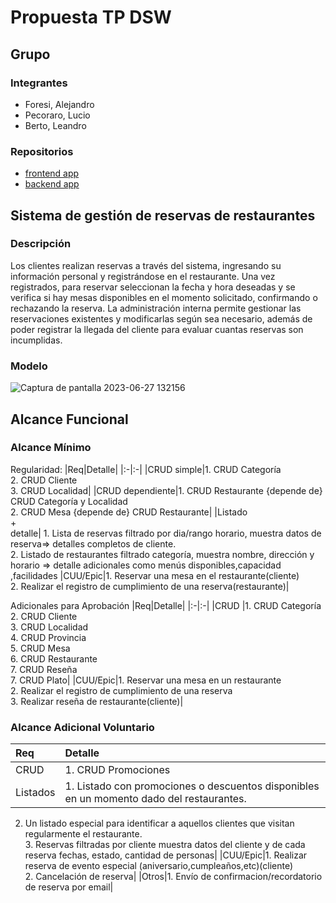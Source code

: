# Propuesta TP DSW

## Grupo
### Integrantes
* Foresi, Alejandro
* Pecoraro, Lucio
* Berto, Leandro

### Repositorios
* [frontend app](http://hyperlinkToGihubOrGitlab)
* [backend app](http://hyperlinkToGihubOrGitlab)


## Sistema de gestión de reservas de restaurantes
### Descripción
Los clientes realizan reservas a través del sistema, ingresando su información personal y registrándose en el restaurante.
Una vez registrados, para reservar seleccionan la fecha y hora deseadas y se verifica si hay mesas disponibles en el momento solicitado, confirmando o rechazando la reserva.
La administración interna permite gestionar las reservaciones existentes y modificarlas según sea necesario, además de poder registrar la llegada del cliente para evaluar cuantas reservas son incumplidas.

### Modelo
![Captura de pantalla 2023-06-27 132156](https://github.com/chipcasla/utn-dsw/assets/103225088/3f77d584-03bf-4a2e-a162-7067a63af8de)

## Alcance Funcional 

### Alcance Mínimo

Regularidad:
|Req|Detalle|
|:-|:-|
|CRUD simple|1. CRUD Categoría<br>2. CRUD Cliente<br>3. CRUD Localidad|
|CRUD dependiente|1. CRUD Restaurante {depende de} CRUD Categoría y Localidad<br>2. CRUD Mesa {depende de} CRUD Restaurante|
|Listado<br>+<br>detalle| 1. Lista de reservas filtrado por dia/rango horario, muestra datos de reserva=> detalles completos de cliente.
<br> 2. Listado de restaurantes filtrado categoría, muestra nombre, dirección y horario => detalle adicionales como menús disponibles,capacidad ,facilidades
|CUU/Epic|1. Reservar una mesa en el restaurante(cliente)<br>2. Realizar el registro de cumplimiento de una reserva(restaurante)|

Adicionales para Aprobación
|Req|Detalle|
|:-|:-|
|CRUD |1. CRUD Categoría<br>2. CRUD Cliente<br>3. CRUD Localidad<br>4. CRUD Provincia<br>5. CRUD Mesa<br>6. CRUD Restaurante<br>7. CRUD Reseña<br>7. CRUD Plato|
|CUU/Epic|1. Reservar una mesa en un restaurante<br>2. Realizar el registro de cumplimiento de una reserva<br>3. Realizar reseña de restaurante(cliente)|


### Alcance Adicional Voluntario

|Req|Detalle|
|:-|:-|
|CRUD |1. CRUD Promociones |
|Listados | 1. Listado con promociones o descuentos disponibles en un momento dado del restaurantes.<br>
2. Un listado especial para identificar a aquellos clientes que visitan regularmente el restaurante.
 <br>3. Reservas filtradas por cliente muestra datos del cliente y de cada reserva fechas, estado, cantidad de personas|
|CUU/Epic|1. Realizar reserva de evento especial (aniversario,cumpleaños,etc)(cliente)<br>2. Cancelación de reserva|
|Otros|1. Envío de confirmacion/recordatorio de reserva por email|

